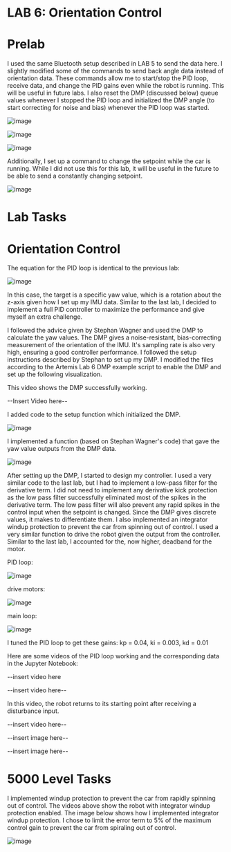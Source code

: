 # LAB 6: Orientation Control

# Prelab

I used the same Bluetooth setup described in LAB 5 to send the data here. I slightly modified some of the commands to send back angle data instead of orientation data. These commands allow me to start/stop the PID loop, receive data, and change the PID gains even while the robot is running. This will be useful in future labs. I also reset the DMP (discussed below) queue values whenever I stopped the PID loop and initialized the DMP angle (to start correcting for noise and bias) whenever the PID loop was started. 

![image](https://github.com/user-attachments/assets/6ee609b7-8fa3-4211-91bc-4622cc2664aa)

![image](https://github.com/user-attachments/assets/808a800e-eac9-458b-914c-ae8e52770640)

![image](https://github.com/user-attachments/assets/3893c8c7-7295-4a7f-a56a-6fe83e5ee95b)


Additionally, I set up a command to change the setpoint while the car is running. While I did not use this for this lab, it will be useful in the future to be able to send a constantly changing setpoint. 

![image](https://github.com/user-attachments/assets/58a0afb5-c9fd-41a4-88d1-2982147ab020)


# Lab Tasks

# Orientation Control

The equation for the PID loop is identical to the previous lab:

![image](https://github.com/user-attachments/assets/4073f73f-609b-4a52-a1d4-0544f290199c)

In this case, the target is a specific yaw value, which is a rotation about the z-axis given how I set up my IMU data. Similar to the last lab, I decided to implement a full PID controller to maximize the performance and give myself an extra challenge. 

I followed the advice given by Stephan Wagner and used the DMP to calculate the yaw values. The DMP gives a noise-resistant, bias-correcting measurement of the orientation of the IMU. It's sampling rate is also very high, ensuring a good controller performance. I followed the setup instructions described by Stephan to set up my DMP. I modified the files according to the Artemis Lab 6 DMP example script to enable the DMP and set up the following visualization. 

This video shows the DMP successfully working. 

--Insert Video here--

I added code to the setup function which initialized the DMP. 

![image](https://github.com/user-attachments/assets/76817842-7e48-42c0-96d7-6b87dcfa2287)

I implemented a function (based on Stephan Wagner's code) that gave the yaw value outputs from the DMP data.

![image](https://github.com/user-attachments/assets/16767820-92ec-4b5f-8762-5e2023a9a286)

After setting up the DMP, I started to design my controller. I used a very similar code to the last lab, but I had to implement a low-pass filter for the derivative term. I did not need to implement any derivative kick protection as the low pass filter successfully eliminated most of the spikes in the derivative term. The low pass filter will also prevent any rapid spikes in the control input when the setpoint is changed. Since the DMP gives discrete values, it makes to differentiate them. I also implemented an integrator windup protection to prevent the car from spinning out of control. I used a very similar function to drive the robot given the output from the controller. Similar to the last lab, I accounted for the, now higher, deadband for the motor. 

PID loop:

![image](https://github.com/user-attachments/assets/5094cc9c-dcfb-4c4f-9994-4d8febe556f1)

drive motors:

![image](https://github.com/user-attachments/assets/7b3a66cc-9356-465a-b085-89c2c9179c57)

main loop:

![image](https://github.com/user-attachments/assets/ac1c9d2b-2ec8-4469-aa0a-fafb157522ee)

I tuned the PID loop to get these gains: kp = 0.04, ki = 0.003, kd = 0.01

Here are some videos of the PID loop working and the corresponding data in the Jupyter Notebook:

--insert video here

--insert video here--

In this video, the robot returns to its starting point after receiving a disturbance input. 

--insert video here--

--insert image here--

--insert image here--



# 5000 Level Tasks

I implemented windup protection to prevent the car from rapidly spinning out of control. The videos above show the robot with integrator windup protection enabled. The image below shows how I implemented integrator windup protection. I chose to limit the error term to 5% of the maximum control gain to prevent the car from spiraling out of control. 

![image](https://github.com/user-attachments/assets/e2edc3fd-9abc-4429-a996-091838498a2f)



